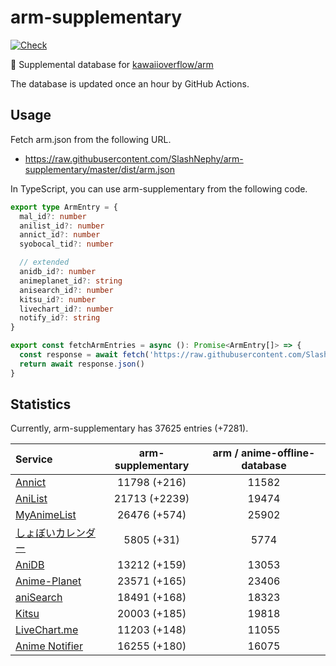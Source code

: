 # arm-supplementary

[![Check](https://github.com/SlashNephy/arm-supplementary/actions/workflows/check-node.yml/badge.svg)](https://github.com/SlashNephy/arm-supplementary/actions/workflows/check-node.yml)

💊 Supplemental database for [kawaiioverflow/arm](https://github.com/kawaiioverflow/arm)

The database is updated once an hour by GitHub Actions.

## Usage

Fetch arm.json from the following URL.

- https://raw.githubusercontent.com/SlashNephy/arm-supplementary/master/dist/arm.json

In TypeScript, you can use arm-supplementary from the following code.

```TypeScript
export type ArmEntry = {
  mal_id?: number
  anilist_id?: number
  annict_id?: number
  syobocal_tid?: number

  // extended
  anidb_id?: number
  animeplanet_id?: string
  anisearch_id?: number
  kitsu_id?: number
  livechart_id?: number
  notify_id?: string
}

export const fetchArmEntries = async (): Promise<ArmEntry[]> => {
  const response = await fetch('https://raw.githubusercontent.com/SlashNephy/arm-supplementary/master/dist/arm.json')
  return await response.json()
}
```

## Statistics

Currently, arm-supplementary has 37625 entries (+7281).

| Service                                     | arm-supplementary | arm / anime-offline-database |
| :------------------------------------------ | :---------------: | :--------------------------: |
| [Annict](https://annict.com)                |   11798 (+216)    |            11582             |
| [AniList](https://anilist.co)               |   21713 (+2239)   |            19474             |
| [MyAnimeList](https://myanimelist.net)      |   26476 (+574)    |            25902             |
| [しょぼいカレンダー](https://cal.syoboi.jp) |    5805 (+31)     |             5774             |
| [AniDB](https://anidb.net)                  |   13212 (+159)    |            13053             |
| [Anime-Planet](https://anime-planet.com)    |   23571 (+165)    |            23406             |
| [aniSearch](https://anisearch.com)          |   18491 (+168)    |            18323             |
| [Kitsu](https://kitsu.io)                   |   20003 (+185)    |            19818             |
| [LiveChart.me](https://livechart.me)        |   11203 (+148)    |            11055             |
| [Anime Notifier](https://notify.moe)        |   16255 (+180)    |            16075             |
